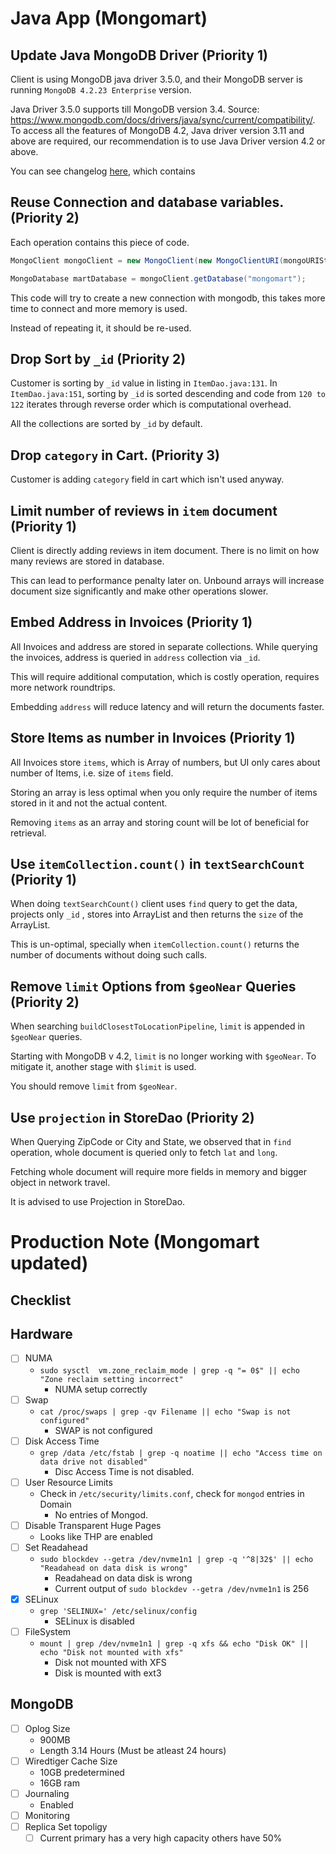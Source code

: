 # Java App (Mongomart)

## Update Java MongoDB Driver (Priority 1)

Client is using MongoDB java driver 3.5.0, and their MongoDB server is running `MongoDB 4.2.23 Enterprise` version. 

Java Driver 3.5.0 supports till MongoDB version 3.4. Source: https://www.mongodb.com/docs/drivers/java/sync/current/compatibility/. To access all the features of MongoDB 4.2, Java driver version 3.11 and above are required, our recommendation is to use Java Driver version 4.2 or above. 

You can see changelog [here](https://github.com/mongodb/mongo-java-driver/release), which contains 

## Reuse Connection and database variables. (Priority 2)

Each operation contains this piece of code. 

```java
MongoClient mongoClient = new MongoClient(new MongoClientURI(mongoURIString));

MongoDatabase martDatabase = mongoClient.getDatabase("mongomart");
```

This code will try to create a new connection with mongodb, this takes more time to connect and more memory is used.

Instead of repeating it, it should be re-used.

## Drop Sort by `_id` (Priority 2)

Customer is sorting by `_id` value in listing in `ItemDao.java:131`. In `ItemDao.java:151`, sorting by `_id` is sorted descending and code from `120 to 122` iterates through reverse order which is computational overhead.

All the collections are sorted by `_id` by default. 

## Drop `category` in Cart. (Priority 3)

Customer is adding `category` field in cart which isn't used anyway.

## Limit number of reviews in `item` document (Priority 1)

Client is directly adding reviews in item document. There is no limit on how many reviews are stored in database.

This can lead to performance penalty later on. Unbound arrays will increase document size significantly and make other operations slower.

## Embed Address in Invoices (Priority 1)

All Invoices and address are stored in separate collections. While querying the invoices, address is queried in `address` collection via `_id`. 

This will require additional computation, which is costly operation, requires more network roundtrips. 

Embedding `address` will reduce latency and will return the documents faster.

## Store Items as number in Invoices (Priority 1)

All Invoices store `items`, which is Array of numbers, but UI only cares about number of Items, i.e. size of `items` field. 

Storing an array is less optimal when you only require the number of items stored in it and not the actual content. 

Removing `items` as an array and storing count will be lot of beneficial for retrieval.

## Use `itemCollection.count()` in `textSearchCount` (Priority 1)

When doing `textSearchCount()` client uses `find` query to get the data, projects only `_id` , stores into ArrayList and then returns the `size` of the ArrayList.

This is un-optimal, specially when `itemCollection.count()` returns the number of documents without doing such calls.

## Remove `limit` Options from `$geoNear` Queries (Priority 2)

When searching `buildClosestToLocationPipeline`, `limit` is appended in `$geoNear` queries.

Starting with MongoDB v 4.2, `limit` is no longer working with `$geoNear`. To mitigate it, another stage with `$limit` is used.

You should remove `limit` from `$geoNear`.

## Use `projection` in StoreDao (Priority 2)

When Querying ZipCode or City and State, we observed that in `find` operation, whole document is queried only to fetch `lat` and `long`. 

Fetching whole document will require more fields in memory and bigger object in network travel.

It is advised to use Projection in StoreDao.


# Production Note (Mongomart updated)

## Checklist

## Hardware
- [ ] NUMA
	- `sudo sysctl  vm.zone_reclaim_mode | grep -q "= 0$" || echo "Zone reclaim setting incorrect"`
		- NUMA setup correctly
- [ ] Swap
	- `cat /proc/swaps | grep -qv Filename || echo "Swap is not configured"`
		- SWAP is not configured
- [ ] Disk Access Time
	- `grep /data /etc/fstab | grep -q noatime || echo "Access time on data drive not disabled"`
		- Disc Access Time is not disabled.
- [ ] User Resource Limits
	- Check in `/etc/security/limits.conf`, check for `mongod` entries in Domain
		- No entries of Mongod.
- [ ] Disable Transparent Huge Pages
	- Looks like THP are enabled
- [ ] Set Readahead
	- `sudo blockdev --getra /dev/nvme1n1 | grep -q '^8|32$' || echo "Readahead on data disk is wrong" `
		- Readahead on data disk is wrong
		- Current output of `sudo blockdev --getra /dev/nvme1n1` is 256
- [x] SELinux
	- `grep 'SELINUX=' /etc/selinux/config`
		- SELinux is disabled
- [ ] FileSystem
	- `mount | grep /dev/nvme1n1 | grep -q xfs && echo "Disk OK" || echo "Disk not mounted with xfs"`
		- Disk not mounted with XFS
		- Disk is mounted with ext3

## MongoDB
- [ ] Oplog Size
	- 900MB
	- Length 3.14 Hours (Must be atleast 24 hours)
- [ ] Wiredtiger Cache Size
	- 10GB predetermined
	- 16GB ram
- [ ] Journaling
	- Enabled
- [ ] Monitoring
- [ ] Replica Set topoligy
	- [ ] Current primary has a very high capacity others have 50%
